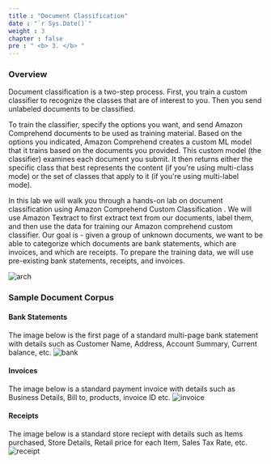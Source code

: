 ```yaml
---
title : "Document Classification"
date : "`r Sys.Date()`"
weight : 3
chapter : false
pre : " <b> 3. </b> "
---
```




### Overview

Document classification is a two-step process. First, you train a custom classifier to recognize the classes that are of interest to you. Then you send unlabeled documents to be classified.

To train the classifier, specify the options you want, and send Amazon Comprehend documents to be used as training material. Based on the options you indicated, Amazon Comprehend creates a custom ML model that it trains based on the documents you provided. This custom model (the classifier) examines each document you submit. It then returns either the specific class that best represents the content (if you're using multi-class mode) or the set of classes that apply to it (if you're using multi-label mode).

In this lab we will walk you through a hands-on lab on document classification using Amazon Comprehend Custom Classification . We will use Amazon Textract to first extract text from our documents, label them, and then use the data for training our Amazon comprehend custom classifier. Our goal is - given a group of unknown documents, we want to be able to categorize which documents are bank statements, which are invoices, and which are receipts. To prepare the training data, we will use pre-existing bank statements, receipts, and invoices.

![arch](/images/3.clas/arch.png) 

### Sample Document Corpus
#### Bank Statements
The image below is the first page of a standard multi-page bank statement with details such as Customer Name, Address, Account Summary, Current balance, etc.
![bank](/images/3.clas/bank-doc.png)

#### Invoices
The image below is a standard payment invoice with details such as Business Details, Bill to, products, invoice ID etc.
![invoice](/images/3.clas/invoice-doc.png)

#### Receipts
The image below is a standard store reciept with details such as Items purchased, Store Details, Retail price for each Item, Sales Tax Rate, etc.
![receipt](/images/3.clas/receipt-doc.png)
